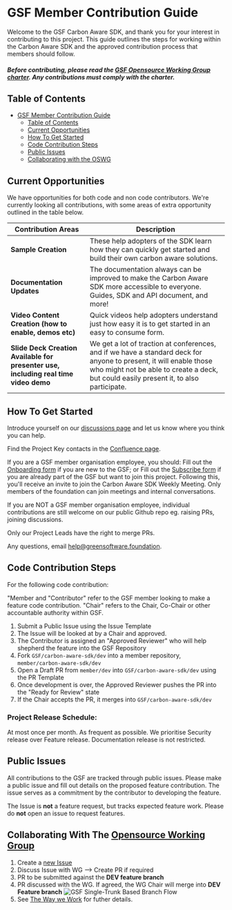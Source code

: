 # GSF Member Contribution Guide

Welcome to the GSF Carbon Aware SDK, and thank you for your interest in contributing to this
project. This guide outlines the steps for working within the Carbon Aware SDK
and the approved contribution process that members should follow.

#### _Before contributing, please read the [GSF Opensource Working Group charter](https://github.com/Green-Software-Foundation/charter/blob/main/charter.md). Any contributions must comply with the charter._ ####

## Table of Contents

- [GSF Member Contribution Guide](#gsf-member-contribution-guide)
  - [Table of Contents](#table-of-contents)
  - [Current Opportunities](#current-opportunities)
  - [How To Get Started](#how-to-get-started)
  - [Code Contribution Steps](#code-contribution-steps)
  - [Public Issues](#public-issues)
  - [Collaborating with the OSWG](#collaborating-with-the-opensource-working-group)

## Current Opportunities
We have opportunities for both code and non code contributors. We're currently looking all contributions, with some areas of extra opportunity outlined in the table below.


| Contribution Areas | Description |
|----------|----------|
|**Sample Creation** | These help adopters of the SDK learn how they can quickly get started and build their own carbon aware solutions.|
|**Documentation Updates** | The documentation always can be improved to make the Carbon Aware SDK more accessible to everyone.  Guides, SDK and API document, and more! |
|**Video Content Creation (how to enable, demos etc)** | Quick videos help adopters understand just how easy it is to get started in an easy to consume form.
|**Slide Deck Creation <br /> Available for presenter use, including real time video demo**| We get a lot of traction at conferences, and if we have a standard deck for anyone to present, it will enable those who might not be able to create a deck, but could easily present it, to also participate.

## How To Get Started 
Introduce yourself on our [discussions page](https://github.com/orgs/Green-Software-Foundation/discussions/65) and let us know where you think you can help. 

Find the Project Key contacts in the [Confluence page](https://greensoftwarefoundation.atlassian.net/wiki/spaces/~612dd45e45cd76006a84071a/pages/17137665/Opensource+Carbon+Aware+SDK).

If you are a GSF member organisation employee, you should:
Fill out the [Onboarding form](https://greensoftware.foundation/onboarding/) if you are new to the GSF; or
Fill out the [Subscribe form](https://greensoftware.foundation/subscribe/) if you are already part of the GSF but want to join this project.
Following this, you'll receive an invite to join the Carbon Aware SDK Weekly Meeting. 
Only members of the foundation can join meetings and internal conversations.

If you are NOT a GSF member organisation employee, individual contributions are still welcome on our public Github repo eg. raising PRs, joining discussions. 

Only our Project Leads have the right to merge PRs. 

Any questions, email help@greensoftware.foundation. 

## Code Contribution Steps

For the following code contribution:

"Member and "Contributor" refer to the GSF member looking to make a feature
code contribution. "Chair" refers to the Chair, Co-Chair or other accountable
authority within GSF.

1. Submit a Public Issue using the Issue Template
2. The Issue will be looked at by a Chair and approved.
3. The Contributor is assigned an "Approved Reviewer" who will help shepherd the
   feature into the GSF Repository
4. Fork `GSF/carbon-aware-sdk/dev` into a member repository,
   `member/carbon-aware-sdk/dev`
5. Open a Draft PR from `member/dev` into `GSF/carbon-aware-sdk/dev` using the
   PR Template
6. Once development is over, the Approved Reviewer pushes the PR into the "Ready
   for Review" state
7. If the Chair accepts the PR, it merges into `GSF/carbon-aware-sdk/dev`

### Project Release Schedule: 
At most once per month. 
As frequent as possible. 
We prioritise Security release over Feature release. Documentation release is not restricted. 

## Public Issues

All contributions to the GSF are tracked through public issues. Please make a
public issue and fill out details on the proposed feature contribution. The
issue serves as a commitment by the contributor to developing the feature.

The Issue is **not** a feature request, but tracks expected feature work. Please
do **not** open an issue to request features.

## Collaborating With The [Opensource Working Group](https://github.com/Green-Software-Foundation/opensource-wg)

1. Create a
   [new Issue](https://github.com/Green-Software-Foundation/standards_wg/issues/new)
2. Discuss Issue with WG --> Create PR if required
3. PR to be submitted against the **DEV feature branch**
4. PR discussed with the WG. If agreed, the WG Chair will merge into **DEV
   Feature branch**
   ![GSF Single-Trunk Based Branch Flow](./images/readme/single-trunk-branch.svg)
5. See
   [The Way we Work](https://github.com/Green-Software-Foundation/standards_wg/blob/main/the_way_we_work.md)
   for futher details.
